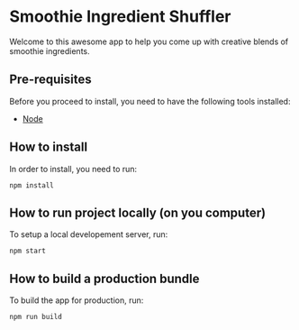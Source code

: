 # Smoothie Ingredient Shuffler

Welcome to this awesome app to help you come up with creative blends of smoothie ingredients.

## Pre-requisites

Before you proceed to install, you need to have the following tools installed:

-   [Node](https://nodejs.org/en/)

## How to install

In order to install, you need to run:

```
npm install
```

## How to run project locally (on you computer)

To setup a local developement server, run:

```
npm start
```

## How to build a production bundle

To build the app for production, run:

```
npm run build
```
